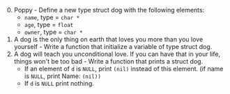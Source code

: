 0. Poppy - Define a new type struct dog with the following elements:
	* `name`, type = `char *`
	* `age`, type = `float`
	* `owner`, type = `char *`
1. A dog is the only thing on earth that loves you more than you love yourself - Write a function that initialize a variable of type struct dog.
2. A dog will teach you unconditional love. If you can have that in your life, things won't be too bad - Write a function that prints a struct dog.
	* If an element of `d` is `NULL`, print `(nil)` instead of this element. (if name is `NULL`, print Name: `(nil))`
	* If `d` is `NULL` print nothing.
